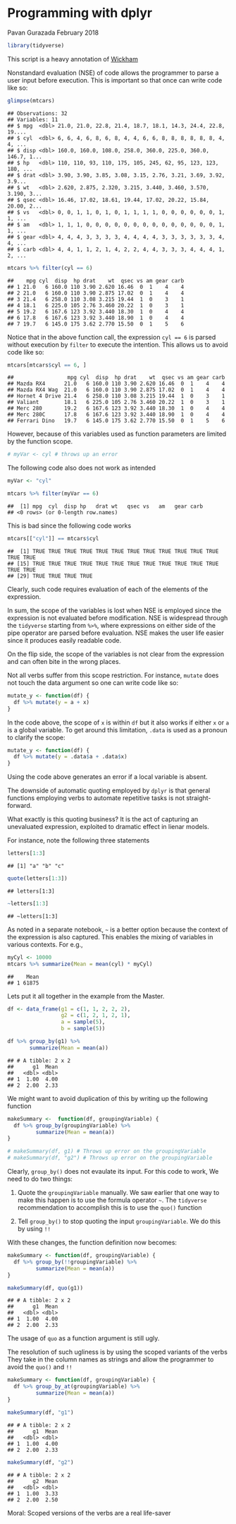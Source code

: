 Programming with dplyr
================
Pavan Gurazada
February 2018

``` r
library(tidyverse)
```

This script is a heavy annotation of [Wickham](https://rpubs.com/hadley/dplyr-programming)

Nonstandard evaluation (NSE) of code allows the programmer to parse a user input before execution. This is important so that once can write code like so:

``` r
glimpse(mtcars)
```

    ## Observations: 32
    ## Variables: 11
    ## $ mpg  <dbl> 21.0, 21.0, 22.8, 21.4, 18.7, 18.1, 14.3, 24.4, 22.8, 19....
    ## $ cyl  <dbl> 6, 6, 4, 6, 8, 6, 8, 4, 4, 6, 6, 8, 8, 8, 8, 8, 8, 4, 4, ...
    ## $ disp <dbl> 160.0, 160.0, 108.0, 258.0, 360.0, 225.0, 360.0, 146.7, 1...
    ## $ hp   <dbl> 110, 110, 93, 110, 175, 105, 245, 62, 95, 123, 123, 180, ...
    ## $ drat <dbl> 3.90, 3.90, 3.85, 3.08, 3.15, 2.76, 3.21, 3.69, 3.92, 3.9...
    ## $ wt   <dbl> 2.620, 2.875, 2.320, 3.215, 3.440, 3.460, 3.570, 3.190, 3...
    ## $ qsec <dbl> 16.46, 17.02, 18.61, 19.44, 17.02, 20.22, 15.84, 20.00, 2...
    ## $ vs   <dbl> 0, 0, 1, 1, 0, 1, 0, 1, 1, 1, 1, 0, 0, 0, 0, 0, 0, 1, 1, ...
    ## $ am   <dbl> 1, 1, 1, 0, 0, 0, 0, 0, 0, 0, 0, 0, 0, 0, 0, 0, 0, 1, 1, ...
    ## $ gear <dbl> 4, 4, 4, 3, 3, 3, 3, 4, 4, 4, 4, 3, 3, 3, 3, 3, 3, 4, 4, ...
    ## $ carb <dbl> 4, 4, 1, 1, 2, 1, 4, 2, 2, 4, 4, 3, 3, 3, 4, 4, 4, 1, 2, ...

``` r
mtcars %>% filter(cyl == 6)
```

    ##    mpg cyl  disp  hp drat    wt  qsec vs am gear carb
    ## 1 21.0   6 160.0 110 3.90 2.620 16.46  0  1    4    4
    ## 2 21.0   6 160.0 110 3.90 2.875 17.02  0  1    4    4
    ## 3 21.4   6 258.0 110 3.08 3.215 19.44  1  0    3    1
    ## 4 18.1   6 225.0 105 2.76 3.460 20.22  1  0    3    1
    ## 5 19.2   6 167.6 123 3.92 3.440 18.30  1  0    4    4
    ## 6 17.8   6 167.6 123 3.92 3.440 18.90  1  0    4    4
    ## 7 19.7   6 145.0 175 3.62 2.770 15.50  0  1    5    6

Notice that in the above function call, the expression `cyl == 6` is parsed without execution by `filter` to execute the intention. This allows us to avoid code like so:

``` r
mtcars[mtcars$cyl == 6, ] 
```

    ##                 mpg cyl  disp  hp drat    wt  qsec vs am gear carb
    ## Mazda RX4      21.0   6 160.0 110 3.90 2.620 16.46  0  1    4    4
    ## Mazda RX4 Wag  21.0   6 160.0 110 3.90 2.875 17.02  0  1    4    4
    ## Hornet 4 Drive 21.4   6 258.0 110 3.08 3.215 19.44  1  0    3    1
    ## Valiant        18.1   6 225.0 105 2.76 3.460 20.22  1  0    3    1
    ## Merc 280       19.2   6 167.6 123 3.92 3.440 18.30  1  0    4    4
    ## Merc 280C      17.8   6 167.6 123 3.92 3.440 18.90  1  0    4    4
    ## Ferrari Dino   19.7   6 145.0 175 3.62 2.770 15.50  0  1    5    6

However, because of this variables used as function parameters are limited by the function scope.

``` r
# myVar <- cyl # throws up an error
```

The following code also does not work as intended

``` r
myVar <- "cyl"

mtcars %>% filter(myVar == 6)
```

    ##  [1] mpg  cyl  disp hp   drat wt   qsec vs   am   gear carb
    ## <0 rows> (or 0-length row.names)

This is bad since the following code works

``` r
mtcars[["cyl"]] == mtcars$cyl
```

    ##  [1] TRUE TRUE TRUE TRUE TRUE TRUE TRUE TRUE TRUE TRUE TRUE TRUE TRUE TRUE
    ## [15] TRUE TRUE TRUE TRUE TRUE TRUE TRUE TRUE TRUE TRUE TRUE TRUE TRUE TRUE
    ## [29] TRUE TRUE TRUE TRUE

Clearly, such code requires evaluation of each of the elements of the expression.

In sum, the scope of the variables is lost when NSE is employed since the expression is not evaluated before modification. NSE is widespread through the `tidyverse` starting from `%>%`, where expressions on either side of the pipe operator are parsed before evaluation. NSE makes the user life easier since it produces easily readable code.

On the flip side, the scope of the variables is not clear from the expression and can often bite in the wrong places.

Not all verbs suffer from this scope restriction. For instance, `mutate` does not touch the data argument so one can write code like so:

``` r
mutate_y <- function(df) {
  df %>% mutate(y = a + x)
}
```

In the code above, the scope of `x` is within `df` but it also works if either `x` or `a` is a global variable. To get around this limitation, `.data` is used as a pronoun to clarify the scope:

``` r
mutate_y <- function(df) {
  df %>% mutate(y = .data$a + .data$x)
}
```

Using the code above generates an error if a local variable is absent.

The downside of automatic quoting employed by `dplyr` is that general functions employing verbs to automate repetitive tasks is not straight-forward.

What exactly is this quoting business? It is the act of capturing an unevaluated expression, exploited to dramatic effect in lienar models.

For instance, note the following three statements

``` r
letters[1:3] 
```

    ## [1] "a" "b" "c"

``` r
quote(letters[1:3])
```

    ## letters[1:3]

``` r
~letters[1:3]
```

    ## ~letters[1:3]

As noted in a separate notebook, `~` is a better option because the context of the expression is also captured. This enables the mixing of variables in various contexts. For e.g.,

``` r
myCyl <- 10000
mtcars %>% summarize(Mean = mean(cyl) * myCyl)
```

    ##    Mean
    ## 1 61875

Lets put it all together in the example from the Master.

``` r
df <- data_frame(g1 = c(1, 1, 2, 2, 2),
                 g2 = c(1, 2, 1, 2, 1),
                 a = sample(5),
                 b = sample(5))

df %>% group_by(g1) %>% 
       summarize(Mean = mean(a))
```

    ## # A tibble: 2 x 2
    ##      g1  Mean
    ##   <dbl> <dbl>
    ## 1  1.00  4.00
    ## 2  2.00  2.33

We might want to avoid duplication of this by writing up the following function

``` r
makeSummary <-  function(df, groupingVariable) {
  df %>% group_by(groupingVariable) %>% 
         summarize(Mean = mean(a))
}

# makeSummary(df, g1) # Throws up error on the groupingVariable
# makeSummary(df, "g2") # Throws up error on the groupingVariable
```

Clearly, `group_by()` does not evaulate its input. For this code to work, We need to do two things:

1.  Quote the `groupingVariable` manually. We saw earlier that one way to make this happen is to use the formula operator `~`. The `tidyverse` recommendation to accomplish this is to use the `quo()` function

2.  Tell `group_by()` to stop quoting the input `groupingVariable`. We do this by using `!!`

With these changes, the function definition now becomes:

``` r
makeSummary <- function(df, groupingVariable) {
  df %>% group_by(!!groupingVariable) %>% 
         summarize(Mean = mean(a))
}

makeSummary(df, quo(g1))
```

    ## # A tibble: 2 x 2
    ##      g1  Mean
    ##   <dbl> <dbl>
    ## 1  1.00  4.00
    ## 2  2.00  2.33

The usage of `quo` as a function argument is still ugly.

The resolution of such ugliness is by using the scoped variants of the verbs They take in the column names as strings and allow the programmer to avoid the `quo()` and `!!`

``` r
makeSummary <- function(df, groupingVariable) {
  df %>% group_by_at(groupingVariable) %>% 
         summarize(Mean = mean(a))
}

makeSummary(df, "g1")
```

    ## # A tibble: 2 x 2
    ##      g1  Mean
    ##   <dbl> <dbl>
    ## 1  1.00  4.00
    ## 2  2.00  2.33

``` r
makeSummary(df, "g2")
```

    ## # A tibble: 2 x 2
    ##      g2  Mean
    ##   <dbl> <dbl>
    ## 1  1.00  3.33
    ## 2  2.00  2.50

Moral: Scoped versions of the verbs are a real life-saver
